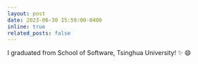 ```yaml
---
layout: post
date: 2023-06-30 15:59:00-0400
inline: true
related_posts: false
---
```


I graduated from School of Software, Tsinghua University! :sparkles: :smile:
